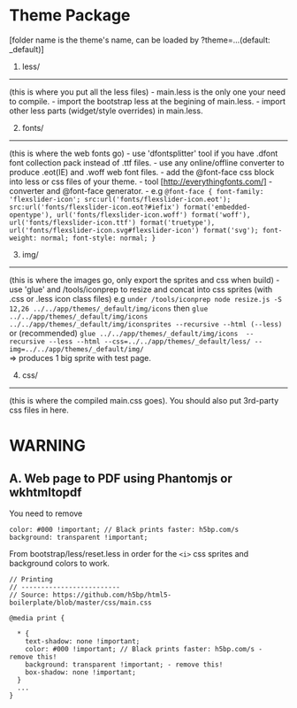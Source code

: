 Theme Package 
=============
[folder name is the theme's name, can be loaded by ?theme=...(default: _default)]

1. less/ 
-------
(this is where you put all the less files)
	- main.less is the only one your need to compile.
	- import the bootstrap less at the begining of main.less.
	- import other less parts (widget/style overrides) in main.less.


2. fonts/ 
--------
(this is where the web fonts go)
	- use 'dfontsplitter' tool if you have .dfont font collection pack instead of .ttf files.
	- use any online/offline converter to produce .eot(IE) and .woff web font files.
	- add the @font-face css block into less or css files of your theme.
	- tool [http://everythingfonts.com/] - converter and @font-face generator.
	- e.g
	```
		@font-face {
		font-family: 'flexslider-icon';
			src:url('fonts/flexslider-icon.eot');
			src:url('fonts/flexslider-icon.eot?#iefix') format('embedded-opentype'),
				url('fonts/flexslider-icon.woff') format('woff'),
				url('fonts/flexslider-icon.ttf') format('truetype'),
				url('fonts/flexslider-icon.svg#flexslider-icon') format('svg');
			font-weight: normal;
			font-style: normal;
		}
	```

3. img/ 
------
(this is where the images go, only export the sprites and css when build)
	- use 'glue' and /tools/iconprep to resize and concat into css sprites (with .css or .less icon class files)
		e.g
		```
			under /tools/iconprep
			node resize.js -S 12,26 ../../app/themes/_default/img/icons
		```
		then
		```
			glue ../../app/themes/_default/img/icons ../../app/themes/_default/img/iconsprites --recursive --html (--less) 
		```
		or (recommended)
		```
			glue ../../app/themes/_default/img/icons  --recursive --less --html --css=../../app/themes/_default/less/ --img=../../app/themes/_default/img/
		```		
		=> produces 1 big sprite with test page.

4. css/ 
---------
(this is where the compiled main.css goes).
You should also put 3rd-party css files in here.


WARNING
=======

A. Web page to PDF using Phantomjs or wkhtmltopdf
-------------------------------------------------

You need to remove 
```
color: #000 !important; // Black prints faster: h5bp.com/s
background: transparent !important;
```
From bootstrap/less/reset.less in order for the `<i>` css sprites and background colors to work.
```
// Printing
// -------------------------
// Source: https://github.com/h5bp/html5-boilerplate/blob/master/css/main.css

@media print {

  * {
    text-shadow: none !important;
    color: #000 !important; // Black prints faster: h5bp.com/s - remove this!
    background: transparent !important; - remove this!
    box-shadow: none !important;
  }
  ...
}
```